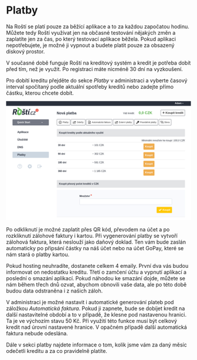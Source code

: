 # Platby

Na Roští se platí pouze za běžící aplikace a to za každou započatou hodinu. Můžete tedy Roští využívat jen na občasné testování nějakých změn a zaplatíte jen za čas, po který testovací aplikace běžela. Pokud aplikaci nepotřebujete, je možné ji vypnout a budete platit pouze za obsazený diskový prostor.

V současné době funguje Roští na kreditový systém a kredit je potřeba dobít před tím, než je využit. Po registraci máte nicméně 30 dní na vyzkoušení.

Pro dobítí kreditu přejděte do sekce *Platby* v administraci a vyberte časový interval spočítaný podle aktuální spotřeby kreditů nebo zadejte přímo částku, kterou chcete dobít.

![Platby v administraci](../imgs/payments.png)

Po odkliknutí je možné zaplatit přes QR kód, převodem na účet a po rozkliknutí zálohové faktury i kartou. Při vygenerování platby se vytvoří zálohová faktura, která neslouží jako daňový doklad. Ten vám bude zaslán automaticky po připsání částky na náš účet nebo na účet GoPay, které se nám stará o platby kartou.

Pokud hosting neuhradíte, dostanete celkem 4 emaily. První dva vás budou informovat on nedostatku kreditu. Třetí o zamčení účtu a vypnutí aplikací a poslední o smazání aplikací. Pokud náhodou ke smazání dojde, můžete se nám během třech dnů ozvat, abychom obnovili vaše data, ale po této době budou data odstraněna i z našich záloh.

V administraci je možné nastavit i automatické generování plateb pod záložkou *Automatická faktura*. Pokud ji zapnete, bude se dobíjet kredit na další nastavitelné období a to v případě, že klesne pod nastavenou hranici. Ta je ve výchozím stavu 50 Kč. Při využití této funkce musí být celkový kredit nad úrovní nastavené hranice. V opačném případě další automatická faktura nebude odeslána.

Dále v sekci platby najdete informace o tom, kolik jsme vám za daný měsíc odečetli kreditu a za co pravidelně platíte.

